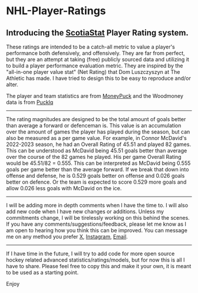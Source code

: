 # NHL-Player-Ratings
## Introducing the [ScotiaStat](https://linktr.ee/scotiastat) Player Rating system.
These ratings are intended to be a catch-all metric to value a player's performance both defensively, and offensively. They are far from perfect, but they are an attempt at taking (free) publicly sourced data and utilizing it to build a player performance evaluation metric. They are inspired by the "all-in-one player value stat" (Net Rating) that Dom Luszczyszyn at The Athletic has made. I have tried to design this to be easy to reproduce and/or alter.

The player and team statistics are from [MoneyPuck](https://moneypuck.com/data.htm) and the Woodmoney data is from [PuckIq](https://puckiq.com/woodmoney)


---


The rating magnitudes are designed to be the total amount of goals better than average a forward or defenceman is. This value is an accumulation over the amount of games the player has played during the season, but can also be measured as a per game value. For example, in Connor McDavid's 2022-2023 season, he had an Overall Rating of 45.51 and played 82 games. This can be understood as McDavid being 45.51 goals better than average over the course of the 82 games he played. His per game Overall Rating would be 45.51/82 = 0.555. This can be interpreted as McDavid being 0.555 goals per game better than the average forward. If we break that down into offense and defense, he is 0.529 goals better on offense and 0.026 goals better on defence. Or the team is expected to score 0.529 more goals and allow 0.026 less goals with McDavid on the ice. 


---


I will be adding more in depth comments when I have the time to. I will also add new code when I have new changes or additions. Unless my commitments change, I will be tirelessly working on this behind the scenes. If you have any comments/suggestions/feedback, please let me know as I am open to hearing how you think this can be improved. You can message me on any method you prefer [X](https://x.com/ScotiaStat), [Instagram](https://www.instagram.com/scotiastathockey), [Email](matthewscocchia@gmail.com). 


---


If I have time in the future, I will try to add code for more open source hockey related advanced statistics/ratings/models, but for now this is all I have to share. Please feel free to copy this and make it your own, it is meant to be used as a starting point.

Enjoy
